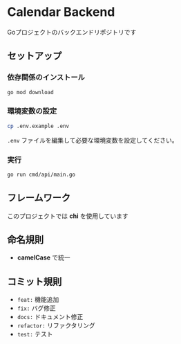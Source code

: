 # Calendar Backend

Goプロジェクトのバックエンドリポジトリです

## セットアップ

### 依存関係のインストール
```bash
go mod download
```

### 環境変数の設定
```bash
cp .env.example .env
```

`.env` ファイルを編集して必要な環境変数を設定してください。

### 実行
```bash
go run cmd/api/main.go
```

## フレームワーク

このプロジェクトでは **chi** を使用しています

## 命名規則

- **camelCase** で統一

## コミット規則

- `feat:` 機能追加
- `fix:` バグ修正
- `docs:` ドキュメント修正
- `refactor:` リファクタリング
- `test:` テスト
